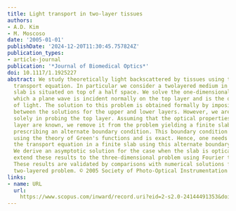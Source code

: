 ```yaml
---
title: Light transport in two-layer tissues
authors:
- A.D. Kim
- M. Moscoso
date: '2005-01-01'
publishDate: '2024-12-20T11:30:45.757824Z'
publication_types:
- article-journal
publication: '*Journal of Biomedical Optics*'
doi: 10.1117/1.1925227
abstract: We study theoretically light backscattered by tissues using the radiative
  transport equation. In particular we consider a twolayered medium in which a finite
  slab is situated on top of a half space. We solve the one-dimensional problem in
  which a plane wave is incident normally on the top layer and is the only source
  of light. The solution to this problem is obtained formally by imposing continuity
  between the solutions for the upper and lower layers. However, we are interested
  solely in probing the top layer. Assuming that the optical properties in the lower
  layer are known, we remove it from the problem yielding a finite slab problem by
  prescribing an alternate boundary condition. This boundary condition is derived
  using the theory of Green's functions and is exact. Hence, one needs only to solve
  the transport equation in a finite slab using this alternate boundary condition.
  We derive an asymptotic solution for the case when the slab is optically thin. We
  extend these results to the three-dimensional problem using Fourier transforms.
  These results are validated by comparisons with numerical solutions for the entire
  two-layered problem. © 2005 Society of Photo-Optical Instrumentation Engineers.
links:
- name: URL
  url: 
    https://www.scopus.com/inward/record.uri?eid=2-s2.0-24144491353&doi=10.1117%2f1.1925227&partnerID=40&md5=6b396fd901f42efabe9234ae1541beff
---
```

